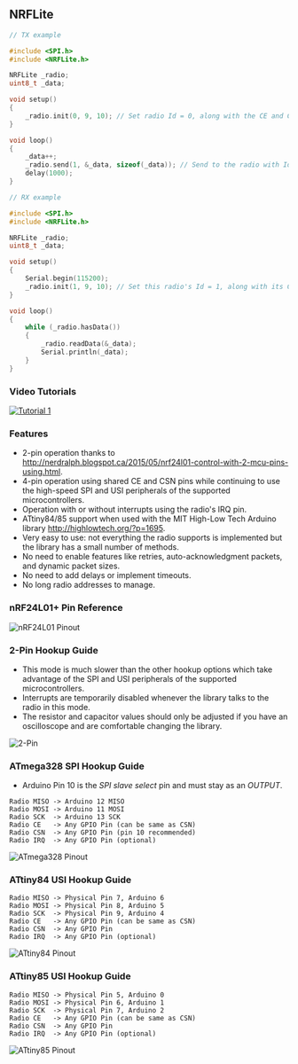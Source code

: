 ## NRFLite
```c++
// TX example

#include <SPI.h>
#include <NRFLite.h>

NRFLite _radio;
uint8_t _data;

void setup()
{
    _radio.init(0, 9, 10); // Set radio Id = 0, along with the CE and CSN pins
}

void loop()
{
    _data++;
    _radio.send(1, &_data, sizeof(_data)); // Send to the radio with Id = 1
    delay(1000);
}
```
```c++
// RX example

#include <SPI.h>
#include <NRFLite.h>

NRFLite _radio;
uint8_t _data;

void setup()
{
    Serial.begin(115200);
    _radio.init(1, 9, 10); // Set this radio's Id = 1, along with its CE and CSN pins
}

void loop()
{
    while (_radio.hasData())
    {
        _radio.readData(&_data);
        Serial.println(_data);
    }
}
```

### Video Tutorials

[![Tutorial 1](http://img.youtube.com/vi/tWEgvS7Sj-8/default.jpg)](https://youtu.be/tWEgvS7Sj-8)

### Features
* 2-pin operation thanks to http://nerdralph.blogspot.ca/2015/05/nrf24l01-control-with-2-mcu-pins-using.html.
* 4-pin operation using shared CE and CSN pins while continuing to use the high-speed SPI and USI peripherals of the supported microcontrollers.
* Operation with or without interrupts using the radio's IRQ pin.
* ATtiny84/85 support when used with the MIT High-Low Tech Arduino library http://highlowtech.org/?p=1695.
* Very easy to use:  not everything the radio supports is implemented but the library has a small number of methods.
* No need to enable features like retries, auto-acknowledgment packets, and dynamic packet sizes.
* No need to add delays or implement timeouts.
* No long radio addresses to manage.

### nRF24L01+ Pin Reference

![nRF24L01 Pinout](https://github.com/dparson55/NRFLite/raw/master/extras/nRF24L01_pinout_small.jpg)

### 2-Pin Hookup Guide
* This mode is much slower than the other hookup options which take advantage of the SPI and USI peripherals of the supported microcontrollers.
* Interrupts are temporarily disabled whenever the library talks to the radio in this mode.
* The resistor and capacitor values should only be adjusted if you have an oscilloscope and are comfortable changing the library.

![2-Pin](https://github.com/dparson55/NRFLite/raw/master/extras/Two_pin_schematic.png)

### ATmega328 SPI Hookup Guide
* Arduino Pin 10 is the *SPI slave select* pin and must stay as an *OUTPUT*.
```
Radio MISO -> Arduino 12 MISO
Radio MOSI -> Arduino 11 MOSI
Radio SCK  -> Arduino 13 SCK
Radio CE   -> Any GPIO Pin (can be same as CSN)
Radio CSN  -> Any GPIO Pin (pin 10 recommended)
Radio IRQ  -> Any GPIO Pin (optional)
```
![ATmega328 Pinout](https://github.com/dparson55/NRFLite/raw/master/extras/ATmega328_pinout_small.jpg)

### ATtiny84 USI Hookup Guide
```
Radio MISO -> Physical Pin 7, Arduino 6
Radio MOSI -> Physical Pin 8, Arduino 5
Radio SCK  -> Physical Pin 9, Arduino 4
Radio CE   -> Any GPIO Pin (can be same as CSN)
Radio CSN  -> Any GPIO Pin
Radio IRQ  -> Any GPIO Pin (optional)
```
![ATtiny84 Pinout](https://github.com/dparson55/NRFLite/raw/master/extras/ATtiny84_pinout_small.png)

### ATtiny85 USI Hookup Guide
```
Radio MISO -> Physical Pin 5, Arduino 0
Radio MOSI -> Physical Pin 6, Arduino 1
Radio SCK  -> Physical Pin 7, Arduino 2
Radio CE   -> Any GPIO Pin (can be same as CSN)
Radio CSN  -> Any GPIO Pin
Radio IRQ  -> Any GPIO Pin (optional)
```
![ATtiny85 Pinout](https://github.com/dparson55/NRFLite/raw/master/extras/ATtiny85_pinout_small.png)
